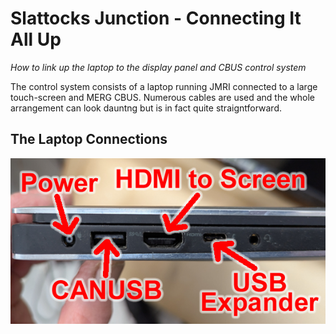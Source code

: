 # Slattocks Junction - Connecting It All Up
*How to link up the laptop to the display panel and CBUS control system*
  
The control system consists of a laptop running JMRI connected to a large touch-screen and MERG CBUS. Numerous cables are used and the whole arrangement can look dauntng but is in fact quite straigntforward.
## The Laptop Connections
![The laptop ports](images/Laptop-Ports.png)
